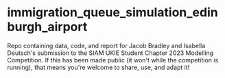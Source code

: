 # immigration_queue_simulation_edinburgh_airport
Repo containing data, code, and report for Jacob Bradley and Isabella Deutsch's submission to the SIAM UKIE Student Chapter 2023 Modelling Competition. If this has been made public (it won't while the competition is running), that means you're welcome to share, use, and adapt it!
